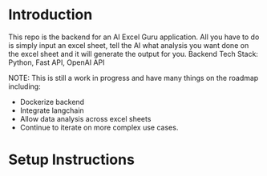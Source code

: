# Introduction
This repo is the backend for an AI Excel Guru application. All you have to do is simply input an excel sheet, tell the AI what analysis you want done on the excel sheet and it will generate the output for you.
Backend Tech Stack: Python, Fast API, OpenAI API


NOTE: This is still a work in progress and have many things on the roadmap including:
- Dockerize backend
- Integrate langchain
- Allow data analysis across excel sheets
- Continue to iterate on more complex use cases.

# Setup Instructions
